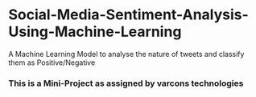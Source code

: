 # Social-Media-Sentiment-Analysis-Using-Machine-Learning
A Machine Learning Model to analyse the nature of tweets and classify them as Positive/Negative


### This is a Mini-Project as assigned by varcons technologies